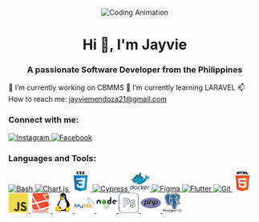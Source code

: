 <!-- Animated Banner (Optional) --> <p align="center"> <img src="https://media.giphy.com/media/3oEjI6SIIHBdRxXI40/giphy.gif" alt="Coding Animation" width="500"> </p> <h1 align="center">Hi 👋, I'm Jayvie</h1> <h3 align="center">A passionate Software Developer from the Philippines</h3>
🔭 I’m currently working on CBMMS
🌱 I’m currently learning LARAVEL
📫 How to reach me: jayviemendoza21@gmail.com
<h3 align="left">Connect with me:</h3> <p align="left"> <!-- Instagram (Static Colored Icon) --> <a href="https://instagram.com/jjayv_11" target="_blank" rel="noopener noreferrer"> <img src="https://upload.wikimedia.org/wikipedia/commons/thumb/e/e7/Instagram_logo_2016.svg/40px-Instagram_logo_2016.svg.png" alt="Instagram" height="40" width="40"> </a> <!-- Facebook (Animated Icon) --> <a href="https://www.facebook.com/jayvie.mendoza.370" target="_blank" rel="noopener noreferrer"> <img src="https://www.animatedimages.org/data/media/637/animated-facebook-logo-image-0021.gif" alt="Facebook" height="40" width="40"> </a> </p> <h3 align="left">Languages and Tools:</h3> <p align="left"> <a href="https://www.gnu.org/software/bash/" target="_blank" rel="noopener noreferrer"> <img src="https://www.vectorlogo.zone/logos/gnu_bash/gnu_bash-icon.svg" alt="Bash" width="40" height="40"> </a> <a href="https://www.chartjs.org" target="_blank" rel="noopener noreferrer"> <img src="https://www.chartjs.org/media/logo-title.svg" alt="Chart.js" width="40" height="40"> </a> <a href="https://www.w3schools.com/css/" target="_blank" rel="noopener noreferrer"> <img src="https://raw.githubusercontent.com/devicons/devicon/master/icons/css3/css3-original-wordmark.svg" alt="CSS3" width="40" height="40"> </a> <a href="https://www.cypress.io" target="_blank" rel="noopener noreferrer"> <img src="https://raw.githubusercontent.com/simple-icons/simple-icons/6e46ec1fc23b60c8fd0d2f2ff46db82e16dbd75f/icons/cypress.svg" alt="Cypress" width="40" height="40"> </a> <a href="https://www.docker.com/" target="_blank" rel="noopener noreferrer"> <img src="https://raw.githubusercontent.com/devicons/devicon/master/icons/docker/docker-original-wordmark.svg" alt="Docker" width="40" height="40"> </a> <a href="https://www.figma.com/" target="_blank" rel="noopener noreferrer"> <img src="https://www.vectorlogo.zone/logos/figma/figma-icon.svg" alt="Figma" width="40" height="40"> </a> <a href="https://flutter.dev" target="_blank" rel="noopener noreferrer"> <img src="https://www.vectorlogo.zone/logos/flutterio/flutterio-icon.svg" alt="Flutter" width="40" height="40"> </a> <a href="https://git-scm.com/" target="_blank" rel="noopener noreferrer"> <img src="https://www.vectorlogo.zone/logos/git-scm/git-scm-icon.svg" alt="Git" width="40" height="40"> </a> <a href="https://www.w3.org/html/" target="_blank" rel="noopener noreferrer"> <img src="https://raw.githubusercontent.com/devicons/devicon/master/icons/html5/html5-original-wordmark.svg" alt="HTML5" width="40" height="40"> </a> <a href="https://developer.mozilla.org/en-US/docs/Web/JavaScript" target="_blank" rel="noopener noreferrer"> <img src="https://raw.githubusercontent.com/devicons/devicon/master/icons/javascript/javascript-original.svg" alt="JavaScript" width="40" height="40"> </a> <a href="https://laravel.com/" target="_blank" rel="noopener noreferrer"> <img src="https://raw.githubusercontent.com/devicons/devicon/master/icons/laravel/laravel-plain-wordmark.svg" alt="Laravel" width="40" height="40"> </a> <a href="https://www.linux.org/" target="_blank" rel="noopener noreferrer"> <img src="https://raw.githubusercontent.com/devicons/devicon/master/icons/linux/linux-original.svg" alt="Linux" width="40" height="40"> </a> <a href="https://www.mysql.com/" target="_blank" rel="noopener noreferrer"> <img src="https://raw.githubusercontent.com/devicons/devicon/master/icons/mysql/mysql-original-wordmark.svg" alt="MySQL" width="40" height="40"> </a> <a href="https://nodejs.org" target="_blank" rel="noopener noreferrer"> <img src="https://raw.githubusercontent.com/devicons/devicon/master/icons/nodejs/nodejs-original-wordmark.svg" alt="Node.js" width="40" height="40"> </a> <a href="https://www.photoshop.com/en" target="_blank" rel="noopener noreferrer"> <img src="https://raw.githubusercontent.com/devicons/devicon/master/icons/photoshop/photoshop-line.svg" alt="Photoshop" width="40" height="40"> </a> <a href="https://www.php.net" target="_blank" rel="noopener noreferrer"> <img src="https://raw.githubusercontent.com/devicons/devicon/master/icons/php/php-original.svg" alt="PHP" width="40" height="40"> </a> <a href="https://www.postgresql.org" target="_blank" rel="noopener noreferrer"> <img src="https://raw.githubusercontent.com/devicons/devicon/master/icons/postgresql/postgresql-original-wordmark.svg" alt="PostgreSQL" width="40" height="40"> </a> </p>
